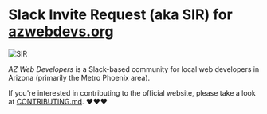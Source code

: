 # Slack Invite Request (aka SIR) for [azwebdevs.org](https://azwebdevs.org)

![SIR](https://raw.githubusercontent.com/therealklanni/slack-invite-request/master/public/images/bot.png)

*AZ Web Developers* is a Slack-based community for local web developers in Arizona (primarily the Metro Phoenix area).

If you're interested in contributing to the official website, please take a look at [CONTRIBUTING.md](/therealklanni/az-webdevs/blob/master/README.md). :heart::heart::heart:
